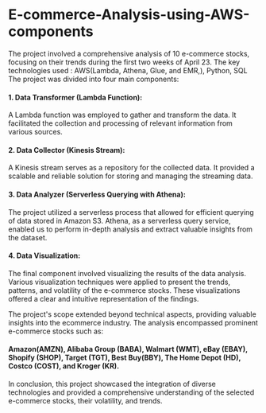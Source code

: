 # E-commerce-Analysis-using-AWS-components
The project involved a comprehensive analysis of 10 e-commerce stocks, focusing on their  trends during the first two weeks of April 23. The key technologies used : AWS(Lambda, Athena, Glue, and EMR,), Python, SQL
The project was divided into four main components:

#### 1. Data Transformer (Lambda Function): 
A Lambda function was employed to gather and transform the data. It facilitated the collection and processing of relevant information from
various sources.

#### 2. Data Collector (Kinesis Stream): 
A Kinesis stream serves as a repository for the collected data. It provided a scalable and reliable solution for storing and managing the streaming
data.

#### 3. Data Analyzer (Serverless Querying with Athena): 
The project utilized a serverless process that allowed for efficient querying of data stored in Amazon S3. Athena, as a serverless query
service, enabled us to perform in-depth analysis and extract valuable insights from the
dataset.

#### 4. Data Visualization: 
The final component involved visualizing the results of the data analysis. Various visualization techniques were applied to present the trends, patterns, and volatility
of the e-commerce stocks. These visualizations offered a clear and intuitive representation of
the findings.

The project's scope extended beyond technical aspects, providing valuable insights into the ecommerce
industry. The analysis encompassed prominent e-commerce stocks such as:
#### Amazon(AMZN), Alibaba Group (BABA), Walmart (WMT), eBay (EBAY), Shopify (SHOP), Target (TGT), Best Buy(BBY), The Home Depot (HD), Costco (COST), and Kroger (KR). ####
In conclusion, this project showcased the integration of diverse technologies and provided a
comprehensive understanding of the selected e-commerce stocks, their volatility, and trends.
